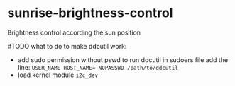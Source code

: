 # sunrise-brightness-control
Brightness control according the sun position

#TODO
what to do to make ddcutil work:
- add sudo permission without pswd to run ddcutil
  in sudoers file add the line: ```USER_NAME HOST_NAME= NOPASSWD /path/to/ddcutil```
- load kernel module `i2c_dev`

